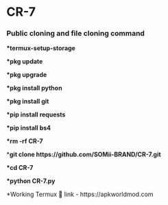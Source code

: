 # CR-7
<h3>Public cloning and file cloning command </h3>
<p><strong>*termux-setup-storage</strong>
<p><strong>*pkg update</strong>
<p><strong>*pkg upgrade</strong>
<p><strong>*pkg install python</strong>
<p><strong>*pkg install git</strong>
<p><strong>*pip install requests</strong>
<p><strong>*pip install bs4</strong>
<p><strong>*rm -rf CR-7</strong>
<p>*<strong>git clone https://github.com/SOMii-BRAND/CR-7.git</strong>
<p><strong>*cd CR-7</strong>
<p><strong>*python CR-7.py</strong>

<p>*Working Termux 🔗 link - https://apkworldmod.com</p>

